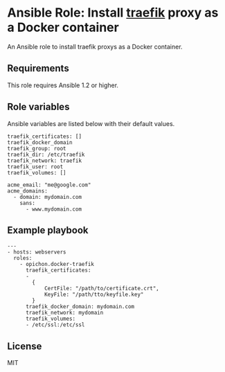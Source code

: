 # Ansible Role: Install [traefik](https://traefik.io/) proxy as a Docker container

An Ansible role to install traefik proxys as a Docker container.

## Requirements

This role requires Ansible 1.2 or higher.

## Role variables

Ansible variables are listed below with their default values.

```
traefik_certificates: []
traefik_docker_domain
traefik_group: root
traefik_dir: /etc/traefik
traefik_network: traefik
traefik_user: root
traefik_volumes: []

acme_email: "me@google.com"
acme_domains:
  - domain: mydomain.com
    sans:
      - www.mydomain.com
```

## Example playbook

```
---
- hosts: webservers
  roles:
    - opichon.docker-traefik
      traefik_certificates:
      -
      	{
      		CertFile: "/path/to/certificate.crt",
      		KeyFile: "/path/tto/keyfile.key"
      	}
      traefik_docker_domain: mydomain.com
      traefik_network: mydomain
      traefik_volumes:
      - /etc/ssl:/etc/ssl
```

## License

MIT

